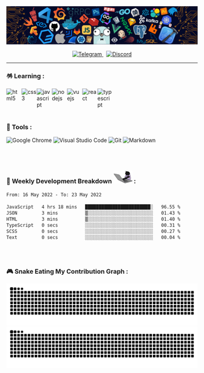 <img alt="header" src="./assets/img/header.png" />

<p align="center">
  <a href="https://t.me/Evan_You">
    <img alt="Telegram" src="https://img.shields.io/badge/Telegram-26A5E4?&style=flat-square&logo=Telegram&logoColor=white" />
  </a>
  &nbsp;
  <a href="https://discord.gg/pN77vXfrWH">
    <img alt="Discord" src="https://img.shields.io/badge/Discord-5865F2?&style=flat-square&logo=Discord&logoColor=white" />
  </a>
</p>

---

### 🪅 Learning :

<p>
  <img alt="html5" align="left" src="https://cdn.jsdelivr.net/gh/devicons/devicon/icons/html5/html5-original.svg" width="40" />
  <img alt="css3" align="left" src="https://cdn.jsdelivr.net/gh/devicons/devicon/icons/css3/css3-original.svg" width="40" />
  <img alt="javascript" align="left" src="https://cdn.jsdelivr.net/gh/devicons/devicon/icons/javascript/javascript-original.svg" width="40" />
  <img alt="nodejs" align="left" src="https://cdn.jsdelivr.net/gh/devicons/devicon/icons/nodejs/nodejs-original.svg" width="40" />
  <img alt="vuejs" align="left" src="https://cdn.jsdelivr.net/gh/devicons/devicon/icons/vuejs/vuejs-original.svg" width="40" />
  <img alt="react" align="left" src="https://cdn.jsdelivr.net/gh/devicons/devicon/icons/react/react-original.svg" width="40" />
  <img alt="typescript" align="left" src="https://cdn.jsdelivr.net/gh/devicons/devicon/icons/typescript/typescript-original.svg" width="40" />        
</p>
  
<br />
<br />
<br />
<br />

### 🔖 Tools :

<p>
  <img alt="Google Chrome" src="https://img.shields.io/badge/Google Chrome-4285F4?&style=flat&logo=Google Chrome&logoColor=white" height="25" />
  <img alt="Visual Studio Code" src="https://img.shields.io/badge/Visual Studio Code-007ACC?&style=flat&logo=Visual Studio Code&logoColor=white" height="25" />
  <img alt="Git"  src="https://img.shields.io/badge/Git-F05032?&style=flat&logo=Git&logoColor=white" height="25" />
  <img alt="Markdown"  src="https://img.shields.io/badge/Markdown-000000?&style=flat&logo=Markdown&logoColor=white" height="25" />
</p>

<br />
<br />

### 🌠 Weekly Development Breakdown <img alt="header" src="./assets/img/coding.gif" width=50 /> :

<!--START_SECTION:waka-->

```text
From: 16 May 2022 - To: 23 May 2022

JavaScript   4 hrs 18 mins   ████████████████████████░   96.55 %
JSON         3 mins          ▒░░░░░░░░░░░░░░░░░░░░░░░░   01.43 %
HTML         3 mins          ▒░░░░░░░░░░░░░░░░░░░░░░░░   01.40 %
TypeScript   0 secs          ░░░░░░░░░░░░░░░░░░░░░░░░░   00.31 %
SCSS         0 secs          ░░░░░░░░░░░░░░░░░░░░░░░░░   00.27 %
Text         0 secs          ░░░░░░░░░░░░░░░░░░░░░░░░░   00.04 %
```

<!--END_SECTION:waka-->

<br />
<br />

### 🎮 Snake Eating My Contribution Graph :

![github contribution grid snake animation](https://raw.githubusercontent.com/Turing-bot/Turing-bot/output/github-contribution-grid-snake-dark.svg#gh-dark-mode-only)
![github contribution grid snake animation](https://raw.githubusercontent.com/Turing-bot/Turing-bot/output/github-contribution-grid-snake.svg#gh-light-mode-only)
